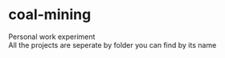 # coal-mining
Personal work experiment  
All the projects are seperate by folder you can find by its name

